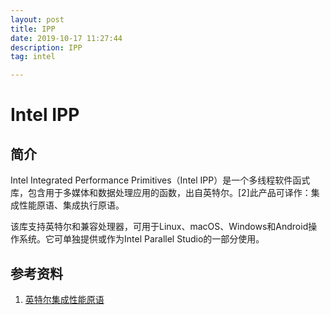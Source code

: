 ```yaml
---
layout: post
title: IPP
date: 2019-10-17 11:27:44
description: IPP
tag: intel

---
```

# Intel IPP
## 简介
Intel Integrated Performance Primitives（Intel IPP）是一个多线程软件函式库，包含用于多媒体和数据处理应用的函数，出自英特尔。[2]此产品可译作：集成性能原语、集成执行原语。

该库支持英特尔和兼容处理器，可用于Linux、macOS、Windows和Android操作系统。它可单独提供或作为Intel Parallel Studio的一部分使用。

## 参考资料
1. [英特尔集成性能原语](https://zh.wikipedia.org/wiki/%E8%8B%B1%E7%89%B9%E5%B0%94%E9%9B%86%E6%88%90%E6%80%A7%E8%83%BD%E5%8E%9F%E8%AF%AD)

